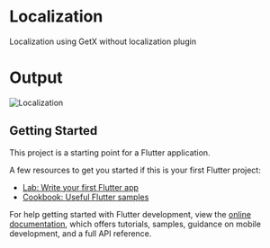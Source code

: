 # Localization

Localization using GetX without localization plugin

# Output 

![Localization](https://github.com/FlutterDevSangee/Localization/assets/130139011/a6816ce9-2635-4757-9067-0a01b10d0d33)




## Getting Started

This project is a starting point for a Flutter application.

A few resources to get you started if this is your first Flutter project:

- [Lab: Write your first Flutter app](https://docs.flutter.dev/get-started/codelab)
- [Cookbook: Useful Flutter samples](https://docs.flutter.dev/cookbook)

For help getting started with Flutter development, view the
[online documentation](https://docs.flutter.dev/), which offers tutorials,
samples, guidance on mobile development, and a full API reference.
